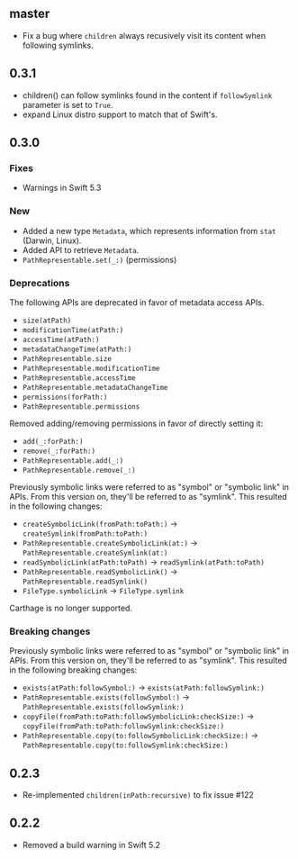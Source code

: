 ## master

- Fix a bug where `children` always recusively visit its content when following symlinks.

## 0.3.1

- children() can follow symlinks found in the content if `followSymlink`
  parameter is set to `True`.
- expand Linux distro support to match that of Swift's.

## 0.3.0

### Fixes

- Warnings in Swift 5.3

### New

- Added a new type `Metadata`, which represents information from `stat` (Darwin,
  Linux).
- Added API to retrieve `Metadata`.
- `PathRepresentable.set(_:)` (permissions)


### Deprecations

The following APIs are deprecated in favor of metadata access APIs.

- `size(atPath)`
- `modificationTime(atPath:)`
- `accessTime(atPath:)`
- `metadataChangeTime(atPath:)`
- `PathRepresentable.size`
- `PathRepresentable.modificationTime`
- `PathRepresentable.accessTime`
- `PathRepresentable.metadataChangeTime`
- `permissions(forPath:)`
- `PathRepresentable.permissions`

Removed adding/removing permissions in favor of directly setting it:

- `add(_:forPath:)`
- `remove(_:forPath:)`
- `PathRepresentable.add(_:)`
- `PathRepresentable.remove(_:)`

Previously symbolic links were referred to as "symbol" or "symbolic link" in
APIs. From this version on, they'll be referred to as "symlink". This resulted
in the following changes:

- `createSymbolicLink(fromPath:toPath:)` -> `createSymlink(fromPath:toPath:)`
- `PathRepresentable.createSymbolicLink(at:)` -> `PathRepresentable.createSymlink(at:)`
- `readSymbolicLink(atPath:toPath)` -> `readSymlink(atPath:toPath)`
- `PathRepresentable.readSymbolicLink()` -> `PathRepresentable.readSymlink()`
- `FileType.symbolicLink` -> `FileType.symlink`

Carthage is no longer supported.

### Breaking changes

Previously symbolic links were referred to as "symbol" or "symbolic link" in
APIs. From this version on, they'll be referred to as "symlink". This resulted
in the following breaking changes:

- `exists(atPath:followSymbol:)` -> `exists(atPath:followSymlink:)`
- `PathRepresentable.exists(followSymbol:)` -> `PathRepresentable.exists(followSymlink:)`
- `copyFile(fromPath:toPath:followSymbolicLink:checkSize:)` -> `copyFile(fromPath:toPath:followSymlink:checkSize:)`
- `PathRepresentable.copy(to:followSymbolicLink:checkSize:)` -> `PathRepresentable.copy(to:followSymlink:checkSize:)`

## 0.2.3

- Re-implemented `children(inPath:recursive)` to fix issue #122

## 0.2.2

- Removed a build warning in Swift 5.2
